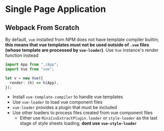 # Single Page Application

## Webpack From Scratch

By default, `vue` installed from NPM does not have template compiler builtin;
**this means that vue templates must not be used outside of `.vue` files (whose
template are processed by `vue-loader`)**. Use `Vue` instance's render function
instead

```ts
import App from "./App";
import Vue from "vue";

let v = new Vue({
  render: (h) => h(App),
});
```

- Install `vue-template-compiler` to handle vue templates
- Use `vue-loader` to load vue component files
- `vue-loader` provides a plugin that must be included
- Use other loaders to process files created from vue component files
  - Either use `MiniCssExtractPlugin.loader` or `style-loader` as the last stage
    of style sheets loading; **dont use `vue-style-loader`**
